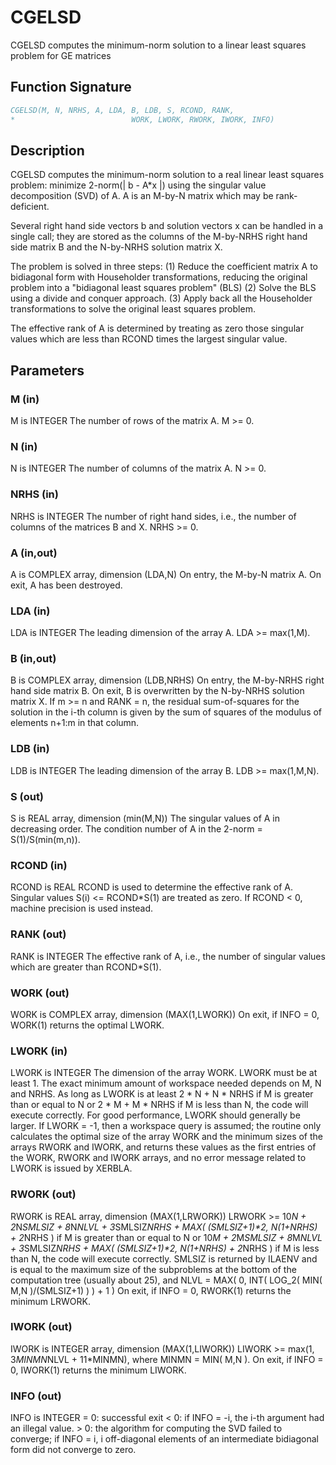# CGELSD

CGELSD computes the minimum-norm solution to a linear least squares problem for GE matrices

## Function Signature

```fortran
CGELSD(M, N, NRHS, A, LDA, B, LDB, S, RCOND, RANK,
*                          WORK, LWORK, RWORK, IWORK, INFO)
```

## Description


 CGELSD computes the minimum-norm solution to a real linear least
 squares problem:
     minimize 2-norm(| b - A*x |)
 using the singular value decomposition (SVD) of A. A is an M-by-N
 matrix which may be rank-deficient.

 Several right hand side vectors b and solution vectors x can be
 handled in a single call; they are stored as the columns of the
 M-by-NRHS right hand side matrix B and the N-by-NRHS solution
 matrix X.

 The problem is solved in three steps:
 (1) Reduce the coefficient matrix A to bidiagonal form with
     Householder transformations, reducing the original problem
     into a "bidiagonal least squares problem" (BLS)
 (2) Solve the BLS using a divide and conquer approach.
 (3) Apply back all the Householder transformations to solve
     the original least squares problem.

 The effective rank of A is determined by treating as zero those
 singular values which are less than RCOND times the largest singular
 value.


## Parameters

### M (in)

M is INTEGER The number of rows of the matrix A. M >= 0.

### N (in)

N is INTEGER The number of columns of the matrix A. N >= 0.

### NRHS (in)

NRHS is INTEGER The number of right hand sides, i.e., the number of columns of the matrices B and X. NRHS >= 0.

### A (in,out)

A is COMPLEX array, dimension (LDA,N) On entry, the M-by-N matrix A. On exit, A has been destroyed.

### LDA (in)

LDA is INTEGER The leading dimension of the array A. LDA >= max(1,M).

### B (in,out)

B is COMPLEX array, dimension (LDB,NRHS) On entry, the M-by-NRHS right hand side matrix B. On exit, B is overwritten by the N-by-NRHS solution matrix X. If m >= n and RANK = n, the residual sum-of-squares for the solution in the i-th column is given by the sum of squares of the modulus of elements n+1:m in that column.

### LDB (in)

LDB is INTEGER The leading dimension of the array B. LDB >= max(1,M,N).

### S (out)

S is REAL array, dimension (min(M,N)) The singular values of A in decreasing order. The condition number of A in the 2-norm = S(1)/S(min(m,n)).

### RCOND (in)

RCOND is REAL RCOND is used to determine the effective rank of A. Singular values S(i) <= RCOND*S(1) are treated as zero. If RCOND < 0, machine precision is used instead.

### RANK (out)

RANK is INTEGER The effective rank of A, i.e., the number of singular values which are greater than RCOND*S(1).

### WORK (out)

WORK is COMPLEX array, dimension (MAX(1,LWORK)) On exit, if INFO = 0, WORK(1) returns the optimal LWORK.

### LWORK (in)

LWORK is INTEGER The dimension of the array WORK. LWORK must be at least 1. The exact minimum amount of workspace needed depends on M, N and NRHS. As long as LWORK is at least 2 * N + N * NRHS if M is greater than or equal to N or 2 * M + M * NRHS if M is less than N, the code will execute correctly. For good performance, LWORK should generally be larger. If LWORK = -1, then a workspace query is assumed; the routine only calculates the optimal size of the array WORK and the minimum sizes of the arrays RWORK and IWORK, and returns these values as the first entries of the WORK, RWORK and IWORK arrays, and no error message related to LWORK is issued by XERBLA.

### RWORK (out)

RWORK is REAL array, dimension (MAX(1,LRWORK)) LRWORK >= 10*N + 2*N*SMLSIZ + 8*N*NLVL + 3*SMLSIZ*NRHS + MAX( (SMLSIZ+1)**2, N*(1+NRHS) + 2*NRHS ) if M is greater than or equal to N or 10*M + 2*M*SMLSIZ + 8*M*NLVL + 3*SMLSIZ*NRHS + MAX( (SMLSIZ+1)**2, N*(1+NRHS) + 2*NRHS ) if M is less than N, the code will execute correctly. SMLSIZ is returned by ILAENV and is equal to the maximum size of the subproblems at the bottom of the computation tree (usually about 25), and NLVL = MAX( 0, INT( LOG_2( MIN( M,N )/(SMLSIZ+1) ) ) + 1 ) On exit, if INFO = 0, RWORK(1) returns the minimum LRWORK.

### IWORK (out)

IWORK is INTEGER array, dimension (MAX(1,LIWORK)) LIWORK >= max(1, 3*MINMN*NLVL + 11*MINMN), where MINMN = MIN( M,N ). On exit, if INFO = 0, IWORK(1) returns the minimum LIWORK.

### INFO (out)

INFO is INTEGER = 0: successful exit < 0: if INFO = -i, the i-th argument had an illegal value. > 0: the algorithm for computing the SVD failed to converge; if INFO = i, i off-diagonal elements of an intermediate bidiagonal form did not converge to zero.

